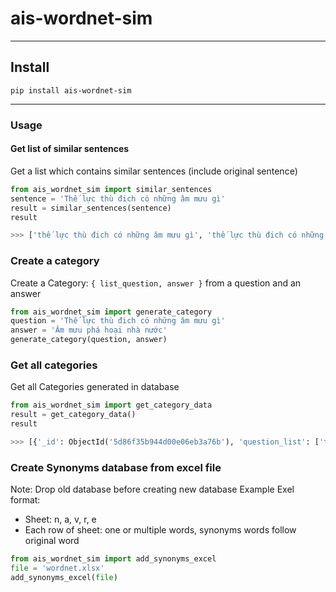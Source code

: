 # ais-wordnet-sim

___

## Install

```
pip install ais-wordnet-sim
```
___

### Usage

#### Get list of similar sentences

Get a list which contains similar sentences (include original sentence)

```python
from ais_wordnet_sim import similar_sentences
sentence = 'Thế lực thù đich có những âm mưu gì'
result = similar_sentences(sentence)
result

>>> ['thế lực thù đich có những âm mưu gì', 'thế lực thù đich có những thủ đoạn gì', 'thế lực thù đich có những mưu kế gì', 'thế lực thù đich có những mưu mẹo gì', 'thế lực thù đich có những mưu mô gì', 'thế lực thù đich có những mưu đồ gì', 'thế lực thù đich có những mánh khóe gì', 'thế lực thù đich có những kế sách gì', 'thế lực thù đich sở hữu những âm mưu gì', 'thế lực thù đich sở hữu những thủ đoạn gì', 'thế lực thù đich sở hữu những mưu kế gì', 'thế lực thù đich sở hữu những mưu mẹo gì', 'thế lực thù đich sở hữu những mưu mô gì', 'thế lực thù đich sở hữu những mưu đồ gì', 'thế lực thù đich sở hữu những mánh khóe gì', 'thế lực thù đich sở hữu những kế sách gì']
```

### Create a category

Create a Category: `{ list_question, answer }` from a question and an answer

```python
from ais_wordnet_sim import generate_category
question = 'Thế lực thù đich có những âm mưu gì'
answer = 'Âm mưu phá hoại nhà nước'
generate_category(question, answer)
```

### Get all categories

Get all Categories generated in database

```python
from ais_wordnet_sim import get_category_data
result = get_category_data()
result

>>> [{'_id': ObjectId('5d86f35b944d00e06eb3a76b'), 'question_list': ['thế lực thù đich có những âm mưu gì', 'thế lực thù đich có những thủ đoạn gì', 'thế lực thù đich có những mưu kế gì', 'thế lực thù đich có những mưu mẹo gì', 'thế lực thù đich có những mưu mô gì', 'thế lực thù đich có những mưu đồ gì', 'thế lực thù đich có những mánh khóe gì', 'thế lực thù đich có những kế sách gì', 'thế lực thù đich sở hữu những âm mưu gì', 'thế lực thù đich sở hữu những thủ đoạn gì', 'thế lực thù đich sở hữu những mưu kế gì', 'thế lực thù đich sở hữu những mưu mẹo gì', 'thế lực thù đich sở hữu những mưu mô gì', 'thế lực thù đich sở hữu những mưu đồ gì', 'thế lực thù đich sở hữu những mánh khóe gì', 'thế lực thù đich sở hữu những kế sách gì'], 'answer': 'Âm mưu phá hoại nhà nước'}]
```

### Create Synonyms database from excel file

Note: Drop old database before creating new database
Example Exel format:
- Sheet: n, a, v, r, e
- Each row of sheet: one or multiple words, synonyms words follow original word

```python
from ais_wordnet_sim import add_synonyms_excel
file = 'wordnet.xlsx'
add_synonyms_excel(file)
```